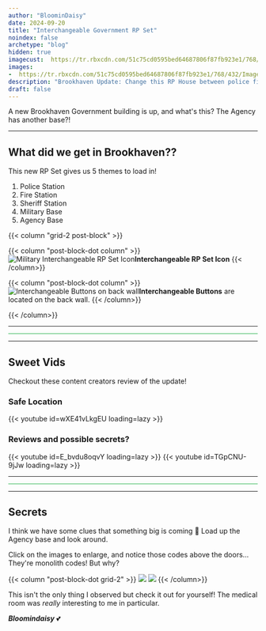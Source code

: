 ```yaml
---
author: "BloominDaisy"
date: 2024-09-20
title: "Interchangeable Government RP Set"
noindex: false
archetype: "blog"
hidden: true
imagecust:  https://tr.rbxcdn.com/51c75cd0595bed64687806f87fb923e1/768/432/Image/Png
images:
-  https://tr.rbxcdn.com/51c75cd0595bed64687806f87fb923e1/768/432/Image/Png
description: "Brookhaven Update: Change this RP House between police fire or sheriff station, military base, and agency base!"
draft: false
---
```


A new Brookhaven Government building is up, and what's this? The Agency has another base?!

---

## What did we get in Brookhaven??

This new RP Set gives us 5 themes to load in!

1. Police Station
1. Fire Station
1. Sheriff Station
1. Military Base
1. Agency Base


{{< column "grid-2 post-block" >}}

{{< column "post-block-dot column" >}}
![Military Interchangeable RP Set Icon](/images/blog/military_rp_house_icon.png)**Interchangeable RP Set Icon**
{{< /column>}}


{{< column "post-block-dot column" >}}
![Interchangeable Buttons on back wall](/images/blog/military_rp_house_interchangeable_buttons.png)**Interchangeable Buttons** are located on the back wall.
{{< /column>}}

{{< /column>}}

---

<hr style="background-color: #28b44c" size=8 class="post-block">

---

## Sweet Vids

Checkout these content creators review of the update!

### Safe Location

<div class="grid-2 post-vid-dot">
{{< youtube id=wXE41vLkgEU loading=lazy >}}
</div>



### Reviews and possible secrets?

<div class="grid-2 post-vid-dot">
{{< youtube id=E_bvdu8oqvY loading=lazy >}}
{{< youtube id=TGpCNU-9jJw loading=lazy >}}
</div>

---

<hr style="background-color: #28b44c" size=8 class="post-block">

---

## Secrets

I think we have some clues that something big is coming :eyes:
Load up the Agency base and look around.

Click on the images to enlarge, and notice those codes above the doors... They're monolith codes! But why?

{{< column "post-block-dot grid-2" >}}
![](/images/blog/military_rp_house_agency_theme_monolith_code.png)
![](/images/blog/military_rp_house_agency_theme_monolith_code_2.png)
{{< /column>}}

This isn't the only thing I observed but check it out for yourself! The medical room was _really_ interesting to me in particular.

_**Bloomindaisy**_ <span class="nowrap"><span class="emojify">💕</span>